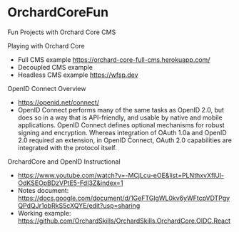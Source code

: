# OrchardCoreFun
Fun Projects with Orchard Core CMS

Playing with Orchard Core

 - Full CMS example https://orchard-core-full-cms.herokuapp.com/
 - Decoupled CMS example
 - Headless CMS example https://wfsp.dev
 
OpenID Connect Overview 

- https://openid.net/connect/
- OpenID Connect performs many of the same tasks as OpenID 2.0, but does so in a way that is API-friendly, and usable by native and mobile applications. OpenID Connect defines optional mechanisms for robust signing and encryption. Whereas integration of OAuth 1.0a and OpenID 2.0 required an extension, in OpenID Connect, OAuth 2.0 capabilities are integrated with the protocol itself.


OrchardCore and OpenID Instructional
- https://www.youtube.com/watch?v=-MCjLcu-eOE&list=PLNthxvXflUl-OdKSEOpBDzVPtE5-FdI3Z&index=1
- Notes document: https://docs.google.com/document/d/1GeFTGlgWL0kv6yWFtcpVDTPgyQPdQJr1obRkS5cXQYE/edit?usp=sharing
- Working example: https://github.com/OrchardSkills/OrchardSkills.OrchardCore.OIDC.React
